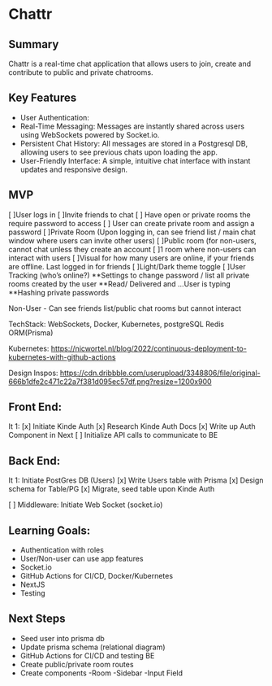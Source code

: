 # Chattr
## Summary
Chattr is a real-time chat application that allows users to join, create and contribute to public and private chatrooms.
## Key Features 
- User Authentication: 
- Real-Time Messaging: Messages are instantly shared across users using WebSockets powered by Socket.io.
- Persistent Chat History: All messages are stored in a Postgresql DB, allowing users to see previous chats upon loading the app.
- User-Friendly Interface: A simple, intuitive chat interface with instant updates and responsive design.

## MVP
[ ]User logs in
[ ]Invite friends to chat
[ ] Have open or private rooms the require password to access
[ ] User can create private room and assign a password
[ ]Private Room (Upon logging in, can see friend list / main chat window where users can invite other users)
[ ]Public room (for non-users, cannot chat unless they create an account
[ ]1 room where non-users can interact with users
[ ]Visual for how many users are online, if your friends are offline. Last logged in for friends
[ ]Light/Dark theme toggle
[ ]User Tracking (who’s online?)
**Settings to change password / list all private rooms created by the user
**Read/ Delivered and …User is typing 
**Hashing private passwords

Non-User - Can see friends list/public chat rooms but cannot interact

TechStack: WebSockets, Docker, Kubernetes, postgreSQL  Redis  ORM(Prisma)

Kubernetes: https://nicwortel.nl/blog/2022/continuous-deployment-to-kubernetes-with-github-actions

Design Inspos: https://cdn.dribbble.com/userupload/3348806/file/original-666b1dfe2c471c22a7f381d095ec57df.png?resize=1200x900


 ## Front End: 
It 1: [x] Initiate Kinde Auth
[x] Research Kinde Auth Docs
[x] Write up Auth Component in Next
[ ] Initialize API calls to communicate to BE



##  Back End: 
It 1: Initiate PostGres DB (Users)
[x] Write Users table with Prisma
[x] Design schema for Table/PG
[x] Migrate, seed table upon Kinde Auth

[ ] Middleware: Initiate Web Socket (socket.io) 

## Learning Goals: 
- Authentication with roles
- User/Non-user can use app features
- Socket.io
- GitHub Actions for CI/CD, Docker/Kubernetes
- NextJS
- Testing


 ## Next Steps
- Seed user into prisma db 
- Update prisma schema (relational diagram)
- GitHub Actions for CI/CD and testing BE
- Create public/private room routes
- Create components 
	-Room
	-Sidebar
	-Input Field
